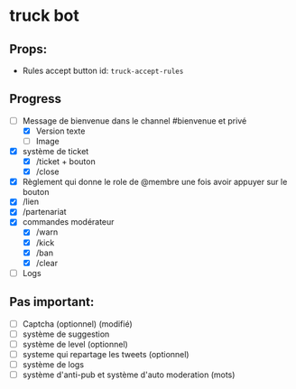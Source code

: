 # truck bot

## Props:
- Rules accept button id: `truck-accept-rules` 


 ## Progress

- [ ] Message de bienvenue dans le channel #bienvenue et privé
  - [x] Version texte
  - [ ] Image
- [x] système de ticket
  - [x] /ticket + bouton
  - [x] /close
- [x] Règlement qui donne le role de @membre une fois avoir appuyer sur le bouton
- [x] /lien
- [x] /partenariat
- [x] commandes modérateur
  - [x] /warn 
  - [x] /kick 
  - [x] /ban 
  - [x] /clear 
- [ ] Logs

## Pas important: 

- [ ] Captcha (optionnel) (modifié)
- [ ] système de suggestion
- [ ] système de level (optionnel)
- [ ] systeme qui repartage les tweets (optionnel)
- [ ] système de logs
- [ ] système d'anti-pub et système d'auto moderation (mots)
